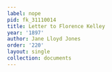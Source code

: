 ```yaml
---
label: nope
pid: fk_31110014
title: Letter to Florence Kelley
year: '1897'
author: Jane Lloyd Jones
order: '220'
layout: single
collection: documents
---
```

